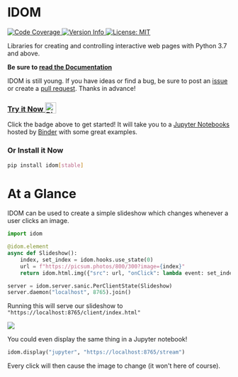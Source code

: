# IDOM

<a href="https://codecov.io/gh/rmorshea/idom">
  <img alt="Code Coverage" src="https://codecov.io/gh/rmorshea/idom/branch/master/graph/badge.svg" />
</a>
<a href="https://pypi.python.org/pypi/idom">
  <img alt="Version Info" src="https://img.shields.io/pypi/v/idom.svg"/>
</a>
<a href="https://github.com/rmorshea/idom/blob/master/LICENSE"/>
  <img alt="License: MIT" src="https://img.shields.io/badge/License-MIT-purple.svg">
</a>

Libraries for creating and controlling interactive web pages with Python 3.7 and above.

**Be sure to [read the Documentation](https://idom-docs.herokuapp.com)**

IDOM is still young. If you have ideas or find a bug, be sure to post an
[issue](https://github.com/rmorshea/idom/issues)
or create a
[pull request](https://github.com/rmorshea/idom/pulls). Thanks in advance!

<h3>
  <a href="https://mybinder.org/v2/gh/rmorshea/idom/master?filepath=notebooks%2Fintroduction.ipynb">
    Try it Now
    <img alt="Binder" valign="bottom" height="25px"
    src="https://mybinder.org/badge_logo.svg"
    />
  </a>
</h3>

Click the badge above to get started! It will take you to a [Jupyter Notebooks](https://jupyter.org/)
hosted by [Binder](https://mybinder.org/) with some great examples.

### Or Install it Now

```bash
pip install idom[stable]
```

# At a Glance

IDOM can be used to create a simple slideshow which changes whenever a user clicks an image.

```python
import idom

@idom.element
async def Slideshow():
    index, set_index = idom.hooks.use_state(0)
    url = f"https://picsum.photos/800/300?image={index}"
    return idom.html.img({"src": url, "onClick": lambda event: set_index(index + 1)})

server = idom.server.sanic.PerClientState(Slideshow)
server.daemon("localhost", 8765).join()
```

Running this will serve our slideshow to `"https://localhost:8765/client/index.html"`

<img src='https://picsum.photos/800/300?random'/>

You could even display the same thing in a Jupyter notebook!

```python
idom.display("jupyter", "https://localhost:8765/stream")
```

Every click will then cause the image to change (it won't here of course).
